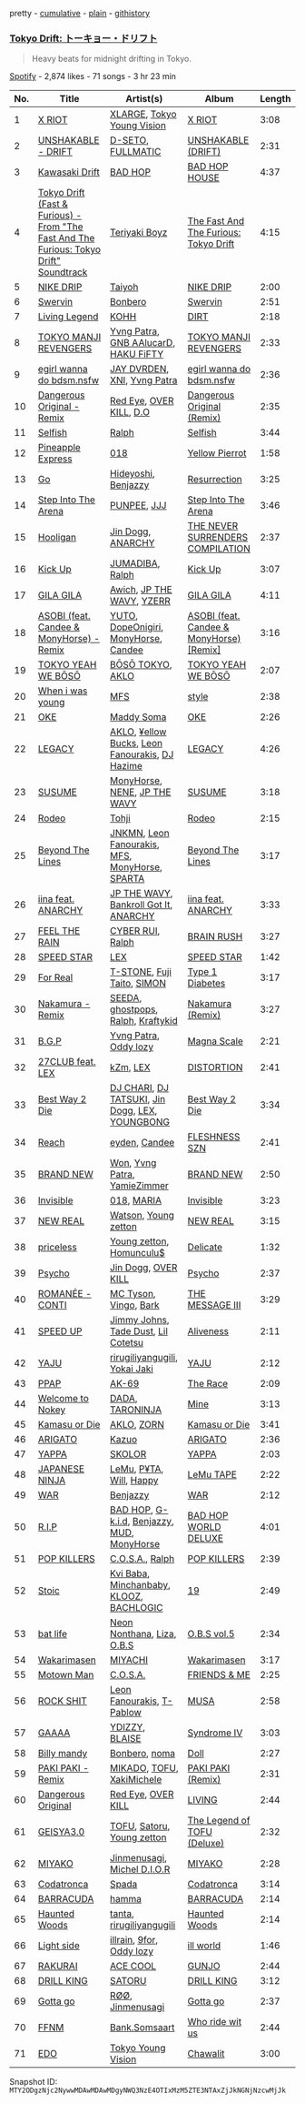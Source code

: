 pretty - [cumulative](/playlists/cumulative/37i9dQZF1DWYfVJ5emu90I.md) - [plain](/playlists/plain/37i9dQZF1DWYfVJ5emu90I) - [githistory](https://github.githistory.xyz/mackorone/spotify-playlist-archive/blob/main/playlists/plain/37i9dQZF1DWYfVJ5emu90I)

### [Tokyo Drift: トーキョー・ドリフト](https://open.spotify.com/playlist/37i9dQZF1DWYfVJ5emu90I)

> Heavy beats for midnight drifting in Tokyo.

[Spotify](https://open.spotify.com/user/spotify) - 2,874 likes - 71 songs - 3 hr 23 min

| No. | Title | Artist(s) | Album | Length |
|---|---|---|---|---|
| 1 | [X RIOT](https://open.spotify.com/track/5yPK6NNA4nC2ELMrBvnXQC) | [XLARGE](https://open.spotify.com/artist/6J2XZJTbKOXfS2UJKjy3Hv), [Tokyo Young Vision](https://open.spotify.com/artist/7gLHe4uDoTp4x6916UM8PH) | [X RIOT](https://open.spotify.com/album/4qB6NgvgbFxqwxYW56s1xk) | 3:08 |
| 2 | [UNSHAKABLE \- DRIFT](https://open.spotify.com/track/7xWTPOJKvYPpS1w0mqRFQ2) | [D\-SETO](https://open.spotify.com/artist/5elaXaxdLd2cN5x2H7N8YG), [FULLMATIC](https://open.spotify.com/artist/2QQLXRKZTRHWgbzfCz5ZSU) | [UNSHAKABLE \(DRIFT\)](https://open.spotify.com/album/3DMtemZpCuCt4VQmGeNJvC) | 2:31 |
| 3 | [Kawasaki Drift](https://open.spotify.com/track/2zWJKBSNKyy0kEc78V9CAW) | [BAD HOP](https://open.spotify.com/artist/3FCZbxRcaSgYfklG2HCFh2) | [BAD HOP HOUSE](https://open.spotify.com/album/4yWFSxfJsvkgkR0o6JeD1a) | 4:37 |
| 4 | [Tokyo Drift \(Fast & Furious\) \- From "The Fast And The Furious: Tokyo Drift" Soundtrack](https://open.spotify.com/track/1Gk5fwOwrZs379XdVzQ1gq) | [Teriyaki Boyz](https://open.spotify.com/artist/7HBai5xymOxIWoMWvWshe1) | [The Fast And The Furious: Tokyo Drift](https://open.spotify.com/album/1gAulHQiepBO4HBa9TYq4z) | 4:15 |
| 5 | [NIKE DRIP](https://open.spotify.com/track/1HVxpIsL3bvJ7p47VLW62x) | [Taiyoh](https://open.spotify.com/artist/6hT6jq5757GgRKLuPi2g4h) | [NIKE DRIP](https://open.spotify.com/album/17uYQm4gLmpiuwAa3rkyaz) | 2:00 |
| 6 | [Swervin](https://open.spotify.com/track/1qveERsaCbg1nvPfvnPsyt) | [Bonbero](https://open.spotify.com/artist/4XOzeKvdkxm12dE22GJrpM) | [Swervin](https://open.spotify.com/album/3lnRrmdoFss71XpNS5j6d9) | 2:51 |
| 7 | [Living Legend](https://open.spotify.com/track/5yOHBns65serQ82tQNPEoh) | [KOHH](https://open.spotify.com/artist/3MUcTGmdb4on8WHhIhPkzK) | [DIRT](https://open.spotify.com/album/4J0Mb6nTc1JyJOvR5eVv5S) | 2:18 |
| 8 | [TOKYO MANJI REVENGERS](https://open.spotify.com/track/3BEp9EL26N87bu5fzwjO0W) | [Yvng Patra](https://open.spotify.com/artist/2gkb6UKhXZeuEN5EBQkQv8), [GNB AAlucarD](https://open.spotify.com/artist/1xfVkn8HjymKn0leFMPWxK), [HAKU FiFTY](https://open.spotify.com/artist/6fJgIprinfVAfMtLuF1OX8) | [TOKYO MANJI REVENGERS](https://open.spotify.com/album/5w4JHnj6JTqB3lefOFJxOU) | 2:33 |
| 9 | [egirl wanna do bdsm.nsfw](https://open.spotify.com/track/23H7hqMiuNHrPU8AR9JNoy) | [JAY DVRDEN](https://open.spotify.com/artist/3mZ0TiDpjzDJU5qttTDHXq), [XNI](https://open.spotify.com/artist/3ibuYNQ2Oxu7lWcNf6Ww7c), [Yvng Patra](https://open.spotify.com/artist/2gkb6UKhXZeuEN5EBQkQv8) | [egirl wanna do bdsm.nsfw](https://open.spotify.com/album/4Pt415qukXaaPjSmxWtFgr) | 2:36 |
| 10 | [Dangerous Original \- Remix](https://open.spotify.com/track/765uD9FR8SK8IQFAgQiDla) | [Red Eye](https://open.spotify.com/artist/4yu1crXDHBTb27yiM5otx5), [OVER KILL](https://open.spotify.com/artist/6h526FaFVlJhX9hdK3iyl3), [D.O](https://open.spotify.com/artist/0uwSiUPpmfE6SNGryFGZPS) | [Dangerous Original \(Remix\)](https://open.spotify.com/album/7f8aPar9SBe19TMju166Rt) | 2:35 |
| 11 | [Selfish](https://open.spotify.com/track/1hwqsjPVA3p4KZ09yTglg6) | [Ralph](https://open.spotify.com/artist/62z45XSe0e3HqK8VbhfFT0) | [Selfish](https://open.spotify.com/album/2qyP7Wson4vojQNDQqzXD7) | 3:44 |
| 12 | [Pineapple Express](https://open.spotify.com/track/0JxrXQ4fFG3ZK8i1GHAT5K) | [018](https://open.spotify.com/artist/09nnt8eDrHlZtp6XPusqaN) | [Yellow Pierrot](https://open.spotify.com/album/4JCITnnPrpSLijfhj5zPa3) | 1:58 |
| 13 | [Go](https://open.spotify.com/track/1bdbr1uDAQMVxY9HXts4uW) | [Hideyoshi](https://open.spotify.com/artist/6CYau5txsDk6Flq7NmlUG7), [Benjazzy](https://open.spotify.com/artist/491qzCBIds12Ab7kNjlZMb) | [Resurrection](https://open.spotify.com/album/3h5PA716UNNgWEl2HW1nSJ) | 3:25 |
| 14 | [Step Into The Arena](https://open.spotify.com/track/21BKhmiFvF3BRkx8wlcdka) | [PUNPEE](https://open.spotify.com/artist/0mP8A1qIoufScrsxq18Cw6), [JJJ](https://open.spotify.com/artist/4BuaC48pvatn5gWSqV45cR) | [Step Into The Arena](https://open.spotify.com/album/4UMWfoCWxryks2BwW18Iec) | 3:46 |
| 15 | [Hooligan](https://open.spotify.com/track/6E2BbzUWoSmFXInBBzN0AT) | [Jin Dogg](https://open.spotify.com/artist/05mWue0RvlBL9VqcG3xCwK), [ANARCHY](https://open.spotify.com/artist/1zHcoqaTvlZdEd7CUjk2eI) | [THE NEVER SURRENDERS COMPILATION](https://open.spotify.com/album/4ZCqXTmjVkYrhWMEO0qHtw) | 2:37 |
| 16 | [Kick Up](https://open.spotify.com/track/3GEZrXDyJGtcIo4kLLiF67) | [JUMADIBA](https://open.spotify.com/artist/1a6hwHX0XKVKDpicEmwzCj), [Ralph](https://open.spotify.com/artist/62z45XSe0e3HqK8VbhfFT0) | [Kick Up](https://open.spotify.com/album/6KkikXwQyUw7jtJqrfo35a) | 3:07 |
| 17 | [GILA GILA](https://open.spotify.com/track/3LSALxSMhVUQoGN2zwxy1n) | [Awich](https://open.spotify.com/artist/0FnDCrmcQT8qz5TEsZIYw5), [JP THE WAVY](https://open.spotify.com/artist/0hBYSjDjcAaAuSZcpN8jk9), [YZERR](https://open.spotify.com/artist/7z8eFxohsIg2Tu5evbNXXo) | [GILA GILA](https://open.spotify.com/album/5v5FfoofCu2Ouflu1GusIN) | 4:11 |
| 18 | [ASOBI \(feat\. Candee & MonyHorse\) \- Remix](https://open.spotify.com/track/7C5OicvHguY1bVUF7lSuFq) | [YUTO](https://open.spotify.com/artist/0TAfkV5380gOIJjxMtU8dA), [DopeOnigiri](https://open.spotify.com/artist/3K2Hmv1k0CJjuSRk8NXluO), [MonyHorse](https://open.spotify.com/artist/0R9SPor6ESTsCVCb3NPhGD), [Candee](https://open.spotify.com/artist/1L9s7TypQNTxmJ12OuG2yR) | [ASOBI \(feat\. Candee & MonyHorse\) \[Remix\]](https://open.spotify.com/album/5d8OTVYyV8DMAXQyge7q45) | 3:16 |
| 19 | [TOKYO YEAH WE BŌSŌ](https://open.spotify.com/track/406d8xtLSYz8KRdh7ld6wb) | [BŌSŌ TOKYO](https://open.spotify.com/artist/437Iz7rlKR2lLuAH1hmbmt), [AKLO](https://open.spotify.com/artist/5fNuYnFYyzsrVRtDcKPnxb) | [TOKYO YEAH WE BŌSŌ](https://open.spotify.com/album/2fiPJXw8YvgLOoJf3nPFOf) | 2:07 |
| 20 | [When i was young](https://open.spotify.com/track/4fIgIE4U8eeqz1l5qY3QYk) | [MFS](https://open.spotify.com/artist/5qH4hGRUWoLtBVgMD0alcb) | [style](https://open.spotify.com/album/63yKg4HtqigLHwlMQsUYiA) | 2:38 |
| 21 | [OKE](https://open.spotify.com/track/6Qah1RanKHrrv7iYoqjNKM) | [Maddy Soma](https://open.spotify.com/artist/1wFTlSSnvzNxs7FpbTyEuO) | [OKE](https://open.spotify.com/album/2yZNGTY9G1WABteaesNDRR) | 2:26 |
| 22 | [LEGACY](https://open.spotify.com/track/7ejrd0wNFUKuIC9Jr7KvSA) | [AKLO](https://open.spotify.com/artist/5fNuYnFYyzsrVRtDcKPnxb), [¥ellow Bucks](https://open.spotify.com/artist/1Fe6FA7A57suR2KAaERpqH), [Leon Fanourakis](https://open.spotify.com/artist/7yfnGPsbG9usGg1F5DWK3N), [DJ Hazime](https://open.spotify.com/artist/5OTMloJew4RhmaLHAFyItP) | [LEGACY](https://open.spotify.com/album/1EM4qEhEHmBIKWFhLFWY6a) | 4:26 |
| 23 | [SUSUME](https://open.spotify.com/track/4s4PTfYrmItlGNVvZQNele) | [MonyHorse](https://open.spotify.com/artist/0R9SPor6ESTsCVCb3NPhGD), [NENE](https://open.spotify.com/artist/1uNnKxEFiPfhNAIPCvGRhG), [JP THE WAVY](https://open.spotify.com/artist/0hBYSjDjcAaAuSZcpN8jk9) | [SUSUME](https://open.spotify.com/album/3cnuslDMuQj8rnaeGMSOgr) | 3:18 |
| 24 | [Rodeo](https://open.spotify.com/track/0XCn2RgrLSRpLbbPdazyS6) | [Tohji](https://open.spotify.com/artist/7j7kL8K4GE1z5Cdxl7ucBF) | [Rodeo](https://open.spotify.com/album/4iQrQAlYVMZvyzvUeSmOrG) | 2:15 |
| 25 | [Beyond The Lines](https://open.spotify.com/track/32Ml2Ne1O7r26vPi5M27yB) | [JNKMN](https://open.spotify.com/artist/3TAMa7XcdlVoUTc1giFv1L), [Leon Fanourakis](https://open.spotify.com/artist/7yfnGPsbG9usGg1F5DWK3N), [MFS](https://open.spotify.com/artist/09JmqY14D3mV8CglLRQLWd), [MonyHorse](https://open.spotify.com/artist/0R9SPor6ESTsCVCb3NPhGD), [SPARTA](https://open.spotify.com/artist/1W67SONdxO66SPaqsC1TmA) | [Beyond The Lines](https://open.spotify.com/album/34Pey73JMexQK3Gwj13Y94) | 3:17 |
| 26 | [iina feat\. ANARCHY](https://open.spotify.com/track/1dKpLk4NuBezRALQuuhFmx) | [JP THE WAVY](https://open.spotify.com/artist/0hBYSjDjcAaAuSZcpN8jk9), [Bankroll Got It](https://open.spotify.com/artist/42H2ObFiITAP87vskCGIh5), [ANARCHY](https://open.spotify.com/artist/1zHcoqaTvlZdEd7CUjk2eI) | [iina feat\. ANARCHY](https://open.spotify.com/album/2gmBOlwrlh72vYJVN2wU18) | 3:33 |
| 27 | [FEEL THE RAIN](https://open.spotify.com/track/5S4qnop8G4JOMquKu8Hdd5) | [CYBER RUI](https://open.spotify.com/artist/6kWLNH5QV9lGRhx2Kj7nA2), [Ralph](https://open.spotify.com/artist/62z45XSe0e3HqK8VbhfFT0) | [BRAIN RUSH](https://open.spotify.com/album/0WIVj9OTSnoe28qTwAjgyN) | 3:27 |
| 28 | [SPEED STAR](https://open.spotify.com/track/3kZjPo6GSaZ8CiBVGbPzRZ) | [LEX](https://open.spotify.com/artist/2KpK4apOMD6evPHoPggSVF) | [SPEED STAR](https://open.spotify.com/album/6AqAeUeKGaR8hWLYM4gWVr) | 1:42 |
| 29 | [For Real](https://open.spotify.com/track/0GdDLqCeNprluWECiORtjq) | [T\-STONE](https://open.spotify.com/artist/0xINjQE0NF8VH20g1CKg9D), [Fuji Taito](https://open.spotify.com/artist/2OaVFBtZot8aFcdKYwE39f), [SIMON](https://open.spotify.com/artist/6CcuEcSETRxpybrEt14OSx) | [Type 1 Diabetes](https://open.spotify.com/album/4GpGXeroaWC7vZmvOPvFOA) | 3:17 |
| 30 | [Nakamura \- Remix](https://open.spotify.com/track/3js6AKGtNyfmR2eMG5lKdZ) | [SEEDA](https://open.spotify.com/artist/3L1EmlKEdboomQtlRj4XtY), [ghostpops](https://open.spotify.com/artist/6zFpstOqy3dPfdqsOmaZcI), [Ralph](https://open.spotify.com/artist/62z45XSe0e3HqK8VbhfFT0), [Kraftykid](https://open.spotify.com/artist/5pRWzyK7lEorYbAwsX4ord) | [Nakamura \(Remix\)](https://open.spotify.com/album/3HssFlV7CUvmzjPa4yv93k) | 3:27 |
| 31 | [B.G.P](https://open.spotify.com/track/7xD6PhbwNjeu5Vm5ewFRaX) | [Yvng Patra](https://open.spotify.com/artist/2gkb6UKhXZeuEN5EBQkQv8), [Oddy lozy](https://open.spotify.com/artist/3SKBpwpCn3P3xCPxVhw3eb) | [Magna Scale](https://open.spotify.com/album/09w0tkXVIM91R7cLPUC4hq) | 2:21 |
| 32 | [27CLUB feat\. LEX](https://open.spotify.com/track/4g2SQ8DLccn8dLtbUSCsE1) | [kZm](https://open.spotify.com/artist/4hg5WX4ro6OVIg66dcYUk4), [LEX](https://open.spotify.com/artist/2KpK4apOMD6evPHoPggSVF) | [DISTORTION](https://open.spotify.com/album/2nKHK0XJNGksRIFK4xnaBI) | 2:41 |
| 33 | [Best Way 2 Die](https://open.spotify.com/track/1ZLqz5HjWXvx5Tjq8z8DZB) | [DJ CHARI](https://open.spotify.com/artist/5vEZZrTMbKhrd5Mgs37m8p), [DJ TATSUKI](https://open.spotify.com/artist/22CyfYzF7NMyITy8gKIYT5), [Jin Dogg](https://open.spotify.com/artist/05mWue0RvlBL9VqcG3xCwK), [LEX](https://open.spotify.com/artist/2KpK4apOMD6evPHoPggSVF), [YOUNGBONG](https://open.spotify.com/artist/1hvu40N8E6jm8OtwgCo6q1) | [Best Way 2 Die](https://open.spotify.com/album/0IPHOMKradmfeCU67d5pSZ) | 3:34 |
| 34 | [Reach](https://open.spotify.com/track/5F5W0KSTnU7KtqSXo2ietC) | [eyden](https://open.spotify.com/artist/0WfL2PHijCihsWmlnwYjtj), [Candee](https://open.spotify.com/artist/1L9s7TypQNTxmJ12OuG2yR) | [FLESHNESS SZN](https://open.spotify.com/album/0zDHeNjmu86yjx2KvSji61) | 2:41 |
| 35 | [BRAND NEW](https://open.spotify.com/track/1BVsrwJGA5Uf1DNiHKWPCW) | [Won](https://open.spotify.com/artist/5cNZg8qn03Tuqe9xfLbeN5), [Yvng Patra](https://open.spotify.com/artist/2gkb6UKhXZeuEN5EBQkQv8), [YamieZimmer](https://open.spotify.com/artist/7aqyXIegZ72uUh7d1AXR3z) | [BRAND NEW](https://open.spotify.com/album/4QPBhQbCWxO3uvPbi4v5w3) | 2:50 |
| 36 | [Invisible](https://open.spotify.com/track/5f7dWG5awXNhIeSih9ngWw) | [018](https://open.spotify.com/artist/09nnt8eDrHlZtp6XPusqaN), [MARIA](https://open.spotify.com/artist/7tKxdhFrTaqJPI7rBFmIU6) | [Invisible](https://open.spotify.com/album/2snbezh6sZNh95XT4PaC8c) | 3:23 |
| 37 | [NEW REAL](https://open.spotify.com/track/6XDPT5hDzyCibE904EpNx2) | [Watson](https://open.spotify.com/artist/0pq3BIPRIccDxXRCzlCePX), [Young zetton](https://open.spotify.com/artist/5goD1jyNCWx6AnsSwsvzhS) | [NEW REAL](https://open.spotify.com/album/3soVw5GCfP8alGAzFYdhfN) | 3:15 |
| 38 | [priceless](https://open.spotify.com/track/3667F7zdsetcaPwwucYddi) | [Young zetton](https://open.spotify.com/artist/5goD1jyNCWx6AnsSwsvzhS), [Homunculu$](https://open.spotify.com/artist/7DNQRBgbj9BOYu3mz8dTyi) | [Delicate](https://open.spotify.com/album/78I7c2SxQsfWt23YyAAIyf) | 1:32 |
| 39 | [Psycho](https://open.spotify.com/track/1MrMCAwN8FKvSKHaDAAoTY) | [Jin Dogg](https://open.spotify.com/artist/05mWue0RvlBL9VqcG3xCwK), [OVER KILL](https://open.spotify.com/artist/6h526FaFVlJhX9hdK3iyl3) | [Psycho](https://open.spotify.com/album/3xey9oaCCAC2AEL1mcemo3) | 2:37 |
| 40 | [ROMANÉE \-CONTI](https://open.spotify.com/track/4J8OZi1ItHMcLjU1TIOgvI) | [MC Tyson](https://open.spotify.com/artist/3ytVNSZdjCCJwechkDCFsB), [Vingo](https://open.spotify.com/artist/7s0XITv7PpvCkdr0rKWQqH), [Bark](https://open.spotify.com/artist/6bCDvJKQCr3404Fe1j7egd) | [THE MESSAGE III](https://open.spotify.com/album/0yVWJKqJ9jOVneyR1tjIUW) | 3:29 |
| 41 | [SPEED UP](https://open.spotify.com/track/5jAmU8qZIEU2U6nGpgKszx) | [Jimmy Johns](https://open.spotify.com/artist/39arl4QmjqYbuq7GzoaTLj), [Tade Dust](https://open.spotify.com/artist/5IECecf5uGto7A00WNAkD9), [Lil Cotetsu](https://open.spotify.com/artist/7jzZKM2YWqoqz9m593uDEj) | [Aliveness](https://open.spotify.com/album/22K0VLMEIUt3FOaKlfsJyM) | 2:11 |
| 42 | [YAJU](https://open.spotify.com/track/1MfRRNBWo54y4ZF23SivXg) | [rirugiliyangugili](https://open.spotify.com/artist/2ojo5MBGfvdfO3Iql07wu9), [Yokai Jaki](https://open.spotify.com/artist/1KWYZKBQJ1ClZWnEpOPAYp) | [YAJU](https://open.spotify.com/album/634B4kQFuSotpTdv8fTvBB) | 2:12 |
| 43 | [PPAP](https://open.spotify.com/track/43VQeu11B8muwxxmTgklyI) | [AK\-69](https://open.spotify.com/artist/4Wet9Sqa5LrEjBeV4k6edh) | [The Race](https://open.spotify.com/album/7D6SzmtTlyIRrTwsyp7VA9) | 2:09 |
| 44 | [Welcome to Nokey](https://open.spotify.com/track/2fyOsf65B62tZsuUcKjXfm) | [DADA](https://open.spotify.com/artist/4pniMGXJAyqoOt8TFrkMfN), [TARONINJA](https://open.spotify.com/artist/3Uxfkj88nsQVzQCPRfgt4V) | [Mine](https://open.spotify.com/album/66CgJ3JfOsSFzApT2YPf7a) | 3:13 |
| 45 | [Kamasu or Die](https://open.spotify.com/track/2wsYbaGE0LrBpFVvpTPmHH) | [AKLO](https://open.spotify.com/artist/5fNuYnFYyzsrVRtDcKPnxb), [ZORN](https://open.spotify.com/artist/1usR8ZFyugMzuO9eDDwMKU) | [Kamasu or Die](https://open.spotify.com/album/5lbYwvOXS7YZIdRdKvLaTw) | 3:41 |
| 46 | [ARIGATO](https://open.spotify.com/track/6vCmFt6aTwiJxEqZ2GRohr) | [Kazuo](https://open.spotify.com/artist/6JN1a5p0aucHtYCLSl3vnY) | [ARIGATO](https://open.spotify.com/album/4WQkEorxDBgURiS5LlZXV2) | 2:36 |
| 47 | [YAPPA](https://open.spotify.com/track/0Z0SFVUgp96U4BkrsSYII0) | [SKOLOR](https://open.spotify.com/artist/5h8iTRYvWcWxXcDkefed0n) | [YAPPA](https://open.spotify.com/album/2kclqoWmIj9o6ydLvime3D) | 2:03 |
| 48 | [JAPANESE NINJA](https://open.spotify.com/track/00HIKUJ3NMsxnvFuLuQiSf) | [LeMu](https://open.spotify.com/artist/2Fs2BmbyNv5W969MZKe2kM), [P¥TA](https://open.spotify.com/artist/3YVzbws07cdeBA8ZisKzqX), [Will](https://open.spotify.com/artist/3muGOz0Xarz7aRbHp1QOSu), [Happy](https://open.spotify.com/artist/0wCS5K5gJVAuAmVglBhXbe) | [LeMu TAPE](https://open.spotify.com/album/2AIUvGSCl36rMXwiRH1IaV) | 2:22 |
| 49 | [WAR](https://open.spotify.com/track/6oVlyC84w0IvHWuPg6SJZM) | [Benjazzy](https://open.spotify.com/artist/491qzCBIds12Ab7kNjlZMb) | [WAR](https://open.spotify.com/album/5BWTz9IMuwdDMmZvFTM7gu) | 2:12 |
| 50 | [R.I.P](https://open.spotify.com/track/3JkLRKvufT3vSABHmDbdIl) | [BAD HOP](https://open.spotify.com/artist/3FCZbxRcaSgYfklG2HCFh2), [G\-k.i.d](https://open.spotify.com/artist/50xj3nfsSMeJ046DOsee0v), [Benjazzy](https://open.spotify.com/artist/491qzCBIds12Ab7kNjlZMb), [MUD](https://open.spotify.com/artist/6MeckwC4hczGmKEunXKC1Q), [MonyHorse](https://open.spotify.com/artist/0R9SPor6ESTsCVCb3NPhGD) | [BAD HOP WORLD DELUXE](https://open.spotify.com/album/5iKrBBfSSmDja64JoH0kRS) | 4:01 |
| 51 | [POP KILLERS](https://open.spotify.com/track/0JKLH3MfvHtHPGzWaPbaXO) | [C.O.S.A.](https://open.spotify.com/artist/7kj57NIwoqvnBTSpSgrO3p), [Ralph](https://open.spotify.com/artist/62z45XSe0e3HqK8VbhfFT0) | [POP KILLERS](https://open.spotify.com/album/3dyCh1FE71PhGCYAQfIw6C) | 2:39 |
| 52 | [Stoic](https://open.spotify.com/track/4cmqpvqVlJxPMPiQYLEQXX) | [Kvi Baba](https://open.spotify.com/artist/5VxQzcVrakID2E4UxaDPNs), [Minchanbaby](https://open.spotify.com/artist/1gbTvzWZ32tJXVmjgYPK2f), [KLOOZ](https://open.spotify.com/artist/35uGJqYaiI3VvbKh5XeKx4), [BACHLOGIC](https://open.spotify.com/artist/2ywZEDFSCGI0zuycGdCwQ9) | [19](https://open.spotify.com/album/50eJphAb6hdTsV26JrjsGW) | 2:49 |
| 53 | [bat life](https://open.spotify.com/track/6j1KOUr12x8y5UOxE9Lecw) | [Neon Nonthana](https://open.spotify.com/artist/5wMTr5Xt9bqktsgr5UDQKn), [Liza](https://open.spotify.com/artist/2lt6QQR32fKGBooeTvd2wd), [O.B.S](https://open.spotify.com/artist/6ehbOKilvTO8HaOW3Zkrqn) | [O.B.S vol.5](https://open.spotify.com/album/3kceGXtCf3yzknQlP7xq7n) | 2:34 |
| 54 | [Wakarimasen](https://open.spotify.com/track/4iGm4d3GHUXHabeTuwxSCW) | [MIYACHI](https://open.spotify.com/artist/04mGcrL09AEKdlGVrjpf1P) | [Wakarimasen](https://open.spotify.com/album/5yDWfCsK4ezG9DIn1v50KX) | 3:17 |
| 55 | [Motown Man](https://open.spotify.com/track/2KmPn6Stc0iZnyPBjnNT1o) | [C.O.S.A.](https://open.spotify.com/artist/7kj57NIwoqvnBTSpSgrO3p) | [FRIENDS & ME](https://open.spotify.com/album/4az8qpOF8NeGglYY3RRKLM) | 2:25 |
| 56 | [ROCK SHIT](https://open.spotify.com/track/0XAteuqb6RYFAM1gzpSqss) | [Leon Fanourakis](https://open.spotify.com/artist/7yfnGPsbG9usGg1F5DWK3N), [T\-Pablow](https://open.spotify.com/artist/0wygiZev26irRopIBGuoTR) | [MUSA](https://open.spotify.com/album/0zy1Zin37EdvVRWeqCUNSb) | 2:58 |
| 57 | [GAAAA](https://open.spotify.com/track/7a3VsUQwJdaARJYzYQlL27) | [YDIZZY](https://open.spotify.com/artist/7IhH3sGwKqQCdtYylRSewz), [BLAISE](https://open.spotify.com/artist/3qNQdzi0cdAEz9p64r41Xb) | [Syndrome IV](https://open.spotify.com/album/0ZZi255RBmP7dgDYPkggJg) | 3:03 |
| 58 | [Billy mandy](https://open.spotify.com/track/2y1FW35164P31qh04sjRt5) | [Bonbero](https://open.spotify.com/artist/4XOzeKvdkxm12dE22GJrpM), [noma](https://open.spotify.com/artist/5lL3ZTc535xQeLqXH9cB3V) | [Doll](https://open.spotify.com/album/2zedgwCyhZLjsabfx6LEli) | 2:27 |
| 59 | [PAKI PAKI \- Remix](https://open.spotify.com/track/6XNvYDkoYUkRN3T53pkmYh) | [MIKADO](https://open.spotify.com/artist/2snBLq7pgphB4ObS2otWiM), [TOFU](https://open.spotify.com/artist/2eCKRzPa2s6XLmdGZhBlnZ), [XakiMichele](https://open.spotify.com/artist/0bot17BSmicmNGtN9txwwR) | [PAKI PAKI \(Remix\)](https://open.spotify.com/album/1VQA20bmUiPYObLIdGqfYq) | 2:31 |
| 60 | [Dangerous Original](https://open.spotify.com/track/5qKNfUOpZxOpC7msvthofm) | [Red Eye](https://open.spotify.com/artist/4yu1crXDHBTb27yiM5otx5), [OVER KILL](https://open.spotify.com/artist/6h526FaFVlJhX9hdK3iyl3) | [LIVING](https://open.spotify.com/album/7CE9sEe21E4vhdE1MWTw9b) | 2:44 |
| 61 | [GEISYA3.0](https://open.spotify.com/track/1nZvLQD4eqhMT31Of41Zzj) | [TOFU](https://open.spotify.com/artist/2eCKRzPa2s6XLmdGZhBlnZ), [Satoru](https://open.spotify.com/artist/3FVw1kdpgyiIprj2iQ9Qrt), [Young zetton](https://open.spotify.com/artist/5goD1jyNCWx6AnsSwsvzhS) | [The Legend of TOFU \(Deluxe\)](https://open.spotify.com/album/3EsP7E6bsStQ9LVbCu9XNa) | 2:32 |
| 62 | [MIYAKO](https://open.spotify.com/track/7DukEziTpxGS6gpNZtraut) | [Jinmenusagi](https://open.spotify.com/artist/5QSm6dJVv4soCzV7rv4QqE), [Michel D.I.O.R](https://open.spotify.com/artist/3X8BQ2HNQgum4qVNISV14p) | [MIYAKO](https://open.spotify.com/album/4RZzvx5ZVkFeXMPh06foLn) | 2:28 |
| 63 | [Codatronca](https://open.spotify.com/track/2sNfsMEVjAX6vgexFiINEx) | [Spada](https://open.spotify.com/artist/2bkUNcBS4bP8AIodraQqz7) | [Codatronca](https://open.spotify.com/album/3c9sv1uCmgvPfQioCs03pi) | 3:14 |
| 64 | [BARRACUDA](https://open.spotify.com/track/7awUc6wAMXQnaN2bZhVrcd) | [hamma](https://open.spotify.com/artist/7sz6bDQFBV3wCdidLrfev1) | [BARRACUDA](https://open.spotify.com/album/1Vnu5Ij2eHePf3DLHvHdjN) | 2:14 |
| 65 | [Haunted Woods](https://open.spotify.com/track/67Q3ewenfVGwKW3XRD0owt) | [tanta](https://open.spotify.com/artist/6eKqglYANhgKUkoKI6QxBz), [rirugiliyangugili](https://open.spotify.com/artist/2ojo5MBGfvdfO3Iql07wu9) | [Haunted Woods](https://open.spotify.com/album/66dAWUgWUgGZ5l0u1W2kGu) | 2:14 |
| 66 | [Light side](https://open.spotify.com/track/3sPsSstVES0s7P0Fnu0UHS) | [illrain](https://open.spotify.com/artist/5hKqsv6CY9THdbxdhwTdIS), [9for](https://open.spotify.com/artist/7ou6o7WaEvZOjbpydt9Pgl), [Oddy lozy](https://open.spotify.com/artist/3SKBpwpCn3P3xCPxVhw3eb) | [ill world](https://open.spotify.com/album/5gWy5fhgCQNcHhi9RScEaU) | 1:46 |
| 67 | [RAKURAI](https://open.spotify.com/track/0xcZG0APNxCUQh6G2yv1WH) | [ACE COOL](https://open.spotify.com/artist/10a2cJsUTQchTROyBwH14G) | [GUNJO](https://open.spotify.com/album/1pfgn03W3aBkPzzUKaQFy6) | 2:44 |
| 68 | [DRILL KING](https://open.spotify.com/track/1S9tGcdVKbngeSnrnE3f1o) | [SATORU](https://open.spotify.com/artist/3dLTvvJ3HQZy0dcozfallB) | [DRILL KING](https://open.spotify.com/album/2k8X00C4i54JaqBJQOHrls) | 3:12 |
| 69 | [Gotta go](https://open.spotify.com/track/0nnFFROaJSapPjoDzzVHUM) | [RØØ](https://open.spotify.com/artist/1Z11WA68F90uo1fCYA16Yl), [Jinmenusagi](https://open.spotify.com/artist/5QSm6dJVv4soCzV7rv4QqE) | [Gotta go](https://open.spotify.com/album/2oOaikSaRa7PQjPKt35hHv) | 2:37 |
| 70 | [FFNM](https://open.spotify.com/track/3EPKoSpFOUULrkUEQRcrMF) | [Bank.Somsaart](https://open.spotify.com/artist/5sBMNCNuKL52Z5gS066PJT) | [Who ride wit us](https://open.spotify.com/album/1uJQ4jsQqIJb7EaWwhtvA8) | 2:44 |
| 71 | [EDO](https://open.spotify.com/track/07OJpiSTwt4hCJPcXveRHa) | [Tokyo Young Vision](https://open.spotify.com/artist/7gLHe4uDoTp4x6916UM8PH) | [Chawalit](https://open.spotify.com/album/3aD4xnihNEcPPnMdd3FuEF) | 3:00 |

Snapshot ID: `MTY2ODgzNjc2NywwMDAwMDAwMDgyNWQ3NzE4OTIxMzM5ZTE3NTAxZjJkNGNjNzcwMjJk`
